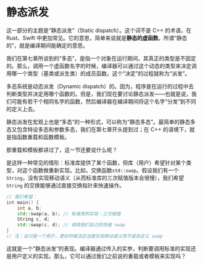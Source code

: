 # 静态派发

这一部分的主题是“静态派发”（Static dispatch）。这个词不是 C++ 的术语，在 Rust、Swift 中更加常见。它的意思，简单来说就是**静态的虚函数**。所谓“静态的”，就是编译期间能确定的意思。

我们在第七章所谈到的“多态”，是指一个对象在运行期间，其真正的类型是不固定的。那么，调用一个虚函数名字的时候，编译器可以通过这个动态的类型来决定调用哪一个类型（基类或派生类）的成员函数。这个“决定”的过程就称为“派发”。

多态系统是动态派发（Dynamic dispatch）的。因为，程序是在运行的过程中去判断类型并决定用哪个函数的。但是，我们现在要讨论静态派发——也就是说，我们可能有若干个相同名字的函数，然后编译器在编译期间将这个名字“分发”到不同的定义上去。

静态派发在宏观上也是“多态”的一种形式，可以称为“静态多态”。最简单的静态多态又包含特设多态和参数多态，我们在第七章开头提到过；在 C++ 的语境下，就是指函数重载和函数模板。

那重载和模板都讲过了，这一节还要说什么呢？

是这样一种常见的情形：标准库提供了某个函数，但库（用户）希望针对某个类型，对这个函数做重新实现。比如，交换函数`std::swap`。假设我们有一个 `String`，没有实现移动语义（从而标准库的三次赋值版本会很慢），我们希望 `String` 的交换能够通过直接交换指针来快速操作。

```cpp
// 我们希望：
int main() {
    int a, b;
    std::swap(a, b); // 标准库的实现：三次赋值
    String c, d;
    std::swap(c, d); // 调用我们自己的快速 swap
}
// 注：这只是一个例子，更好的做法应当是实现移动语义而不是自定义 swap
```

这就是一个“静态派发”的表现。编译器通过传入的实参，判断要调用标准的实现还是用户定义的实现。那么，它可以通过我们之前说的重载或者模板来实现吗？

